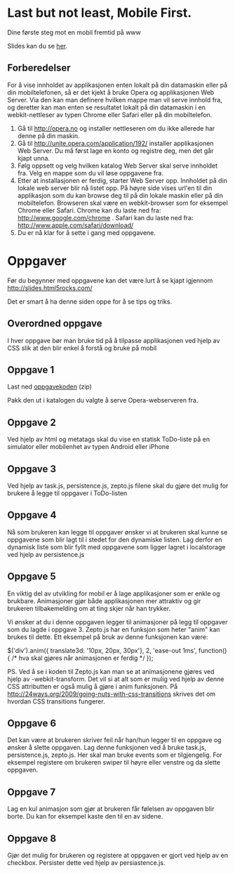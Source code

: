# Last but not least, Mobile First.
Dine første steg mot en mobil fremtid på www

Slides kan du se [her](http://erlendfh.github.com/bekk-jskurs).

## Forberedelser

For å vise innholdet av applikasjonen enten lokalt på din datamaskin eller på din mobiltelefonen, så er det kjekt å bruke Opera og applikasjonen Web Server. Via den kan man definere hvilken mappe man vil serve innhold fra, og deretter kan man enten se resultatet lokalt på din datamaskin i en webkit-nettleser av typen Chrome eller Safari eller på din mobiltelefon. 

1. Gå til http://opera.no og installer nettleseren om du ikke allerede har denne på din maskin.
2. Gå til http://unite.opera.com/application/192/ installer applikasjonen Web Server. Du må først lage en konto og registre deg, men det går kjapt unna.
3. Følg oppsett og velg hvilken katalog Web Server skal serve innholdet fra. Velg en mappe som du vil løse oppgavene fra. 
4. Etter at installasjonen er ferdig, starter Web Server opp. Innholdet på din lokale web server blir nå listet opp. På høyre side vises url'en til din applikasjon som du kan browse deg til på din lokale maskin eller på din mobiltelefon. Browseren skal være en webkit-browser som for eksempel Chrome eller Safari. Chrome kan du laste ned fra: http://www.google.com/chrome . Safari kan du laste ned fra: http://www.apple.com/safari/download/
5. Du er nå klar for å sette i gang med oppgavene.
		
# Oppgaver

Før du begynner med oppgavene kan det være lurt å se kjapt igjennom http://slides.html5rocks.com/

Det er smart å ha denne siden oppe for å se tips og triks.
## Overordned oppgave

I hver oppgave bør man bruke tid på å tilpasse applikasjonen ved hjelp av CSS slik at den blir enkel å forstå og bruke på mobil

## Oppgave 1

Last ned [oppgavekoden](https://github.com/erlendfh/bekk-jskurs/zipball/master) (zip)

Pakk den ut i katalogen du valgte å serve Opera-webserveren fra.

## Oppgave 2

Ved hjelp av html og metatags skal du vise en statisk ToDo-liste på en simulator eller mobilenhet av typen Android eller iPhone

## Oppgave 3

Ved hjelp av task.js, persistence.js, zepto.js filene skal du gjøre det mulig for brukere å legge til oppgaver i ToDo-listen

## Oppgave 4

Nå som brukeren kan legge til oppgaver ønsker vi at brukeren skal kunne se oppgavene som blir lagt til i stedet for den dynamiske listen. Lag derfor en dynamisk liste som blir fyllt med oppgavene som ligger lagret i localstorage ved hjelp av persistence.js

## Oppgave 5

En viktig del av utvikling for mobil er å lage applikasjoner som er enkle og brukbare. Animasjoner gjør både applikasjonen mer attraktiv og gir brukeren tilbakemelding om at ting skjer når han trykker.

Vi ønsker at du i denne oppgaven legger til animasjoner på legg til oppgaver som du lagde i oppgave 3. Zepto.js har en funksjon som heter "anim" kan brukes til dette. Ett eksempel på bruk av denne funksjonen kan være:

$('div').anim({ translate3d: '10px, 20px, 30px'}, 2, 'ease-out 1ms', function() {
	/* hva skal gjøres når animasjonen er ferdig */
});

PS. Ved å se i koden til Zepto.js kan man se at animasjonene gjøres ved hjelp av -webkit-transform. Det vil si at alt som er mulig ved hjelp av denne CSS attributten er også mulig å gjøre i anim funksjonen. På http://24ways.org/2009/going-nuts-with-css-transitions skrives det om hvordan CSS transitions fungerer.  

## Oppgave 6

Det kan være at brukeren skriver feil når han/hun legger til en oppgave og ønsker å slette oppgaven. Lag denne funksjonen ved å bruke task.js, persistence.js, zepto.js. Her skal man bruke events som er tilgjengelig. For eksempel registere om brukeren swiper til høyre eller venstre og da slette oppgaven.

## Oppgave 7

Lag en kul animasjon som gjør at brukeren får følelsen av oppgaven blir borte. Du kan for eksempel kaste den til en av sidene.

## Oppgave 8

Gjør det mulig for brukeren og registere at oppgaven er gjort ved hjelp av en checkbox. Persister dette ved hjelp av persiastence.js.

